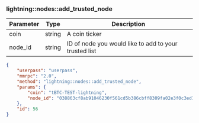 ### lightning\:\:nodes\:\:add_trusted_node

| Parameter            | Type    | Description |
|----------------------|---------|-------------|
| coin                 | string  | A coin ticker          |
| node_id              | string  | ID of node you would like to add to your trusted list |


```json
{
    "userpass": "userpass",
    "mmrpc": "2.0",
    "method": "lightning::nodes::add_trusted_node",
    "params": {
        "coin": "tBTC-TEST-lightning",
        "node_id": "038863cf8ab91046230f561cd5b386cbff8309fa02e3f0c3ed161a3aeb64a643b9"
    },
    "id": 56
}
```
